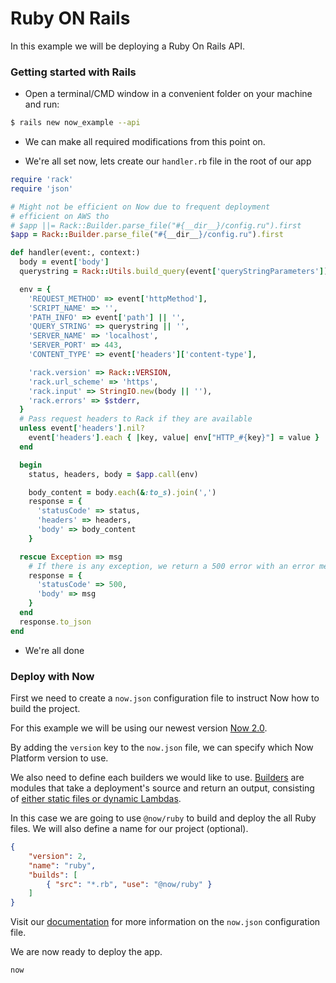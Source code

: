 # Ruby ON Rails 

In this example we will be deploying a Ruby On Rails API.

### Getting started with Rails

- Open a terminal/CMD window in a convenient folder on your machine and run:

```bash
$ rails new now_example --api
```

- We can make all required modifications from this point on.

- We're all set now, lets create our `handler.rb` file in the root of our app
```ruby
require 'rack'
require 'json'

# Might not be efficient on Now due to frequent deployment
# efficient on AWS tho
# $app ||= Rack::Builder.parse_file("#{__dir__}/config.ru").first
$app = Rack::Builder.parse_file("#{__dir__}/config.ru").first

def handler(event:, context:)
  body = event['body']
  querystring = Rack::Utils.build_query(event['queryStringParameters']) if event['queryStringParameters']

  env = {
    'REQUEST_METHOD' => event['httpMethod'],
    'SCRIPT_NAME' => '',
    'PATH_INFO' => event['path'] || '',
    'QUERY_STRING' => querystring || '',
    'SERVER_NAME' => 'localhost',
    'SERVER_PORT' => 443,
    'CONTENT_TYPE' => event['headers']['content-type'],

    'rack.version' => Rack::VERSION,
    'rack.url_scheme' => 'https',
    'rack.input' => StringIO.new(body || ''),
    'rack.errors' => $stderr,
  }
  # Pass request headers to Rack if they are available
  unless event['headers'].nil?
    event['headers'].each { |key, value| env["HTTP_#{key}"] = value }
  end

  begin
    status, headers, body = $app.call(env)

    body_content = body.each(&:to_s).join(',')
    response = {
      'statusCode' => status,
      'headers' => headers,
      'body' => body_content
    }

  rescue Exception => msg
    # If there is any exception, we return a 500 error with an error message
    response = {
      'statusCode' => 500,
      'body' => msg
    }
  end
  response.to_json
end
```

- We're all done



### Deploy with Now

First we need to create a `now.json` configuration file to instruct Now how to build the project.

For this example we will be using our newest version [Now 2.0](https://zeit.co/now).

By adding the `version` key to the `now.json` file, we can specify which Now Platform version to use.

We also need to define each builders we would like to use. [Builders](https://zeit.co/docs/v2/deployments/builders/overview/) are modules that take a deployment's source and return an output, consisting of [either static files or dynamic Lambdas](https://zeit.co/docs/v2/deployments/builds/#sources-and-outputs).

In this case we are going to use `@now/ruby` to build and deploy the all Ruby files. We will also define a name for our project (optional).

```json
{
    "version": 2,
    "name": "ruby",
    "builds": [
        { "src": "*.rb", "use": "@now/ruby" }
    ]
}
```

Visit our [documentation](https://zeit.co/docs/v2/deployments/configuration) for more information on the `now.json` configuration file.

We are now ready to deploy the app.

```
now
```
